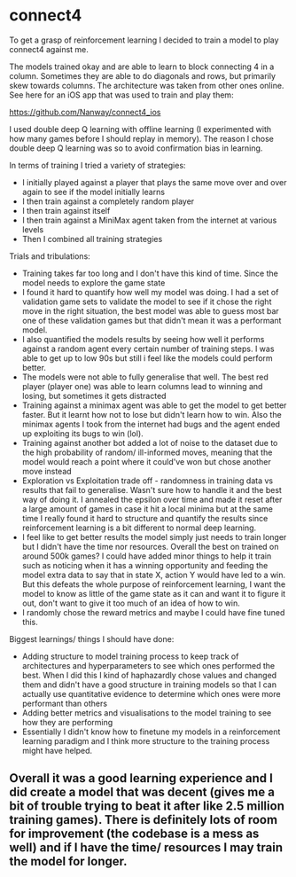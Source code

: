 # connect4

To get a grasp of reinforcement learning I decided to train a model to play connect4 against me.

The models trained okay and are able to learn to block connecting 4 in a column. Sometimes they are able to do diagonals and rows, but primarily skew towards columns. The architecture was taken from other ones online. See here for an iOS app that was used to train and play them:

https://github.com/Nanway/connect4_ios

I used double deep Q learning with offline learning (I experimented with how many games before I should replay in memory). The reason I chose double deep Q learning was so to avoid confirmation bias in learning.

In terms of training I tried a variety of strategies:
- I initially played against a player that plays the same move over and over again to see if the model initially learns
- I then train against a completely random player
- I then train against itself
- I then train against a MiniMax agent taken from the internet at various levels
- Then I combined all training strategies 

Trials and tribulations:
- Training takes far too long and I don't have this kind of time. Since the model needs to explore the game state
- I found it hard to quantify how well my model was doing. I had a set of validation game sets to validate the model to see if it chose the right move in the right situation, the best model was able to guess most bar one of these validation games but that didn't mean it was a performant model. 
- I also quantified the models results by seeing how well it performs against a random agent every certain number of training steps. I was able to get up to low 90s but still i feel like the models could perform better. 
- The models were not able to fully generalise that well. The best red player (player one) was able to learn columns lead to winning and losing, but sometimes it gets distracted
- Training against a minimax agent was able to get the model to get better faster. But it learnt how not to lose but didn't learn how to win. Also the minimax agents I took from the internet had bugs and the agent ended up exploiting its bugs to win (lol).
- Training against another bot added a lot of noise to the dataset due to the high probability of random/ ill-informed moves, meaning that the model would reach a point where it could've won but chose another move instead
- Exploration vs Exploitation trade off - randomness in training data vs results that fail to generalise. Wasn't sure how to handle it and the best way of doing it. I annealed the epsilon over time and made it reset after a large amount of games in case it hit a local minima but at the same time I really found it hard to structure and quantify the results since reinforcement learning is a bit different to normal deep learning. 
- I feel like to get better results the model simply just needs to train longer but I didn't have the time nor resources. Overall the best on trained on around 500k games? I could have added minor things to help it train such as noticing when it has a winning opportunity and feeding the model extra data to say that in state X, action Y would have led to a win. But this defeats the whole purpose of reinforcement learning, I want the model to know as little of the game state as it can and want it to figure it out, don't want to give it too much of an idea of how to win. 
- I randomly chose the reward metrics and maybe I could have fine tuned this. 

Biggest learnings/ things I should have done:
- Adding structure to model training process to keep track of architectures and hyperparameters to see which ones performed the best. When I did this I kind of haphazardly chose values and changed them and didn't have a good structure in training models so that I can actually use quantitative evidence to determine which ones were more performant than others
- Adding better metrics and visualisations to the model training to see how they are performing
- Essentially I didn't know how to finetune my models in a reinforcement learning paradigm and I think more structure to the training process might have helped. 

Overall it was a good learning experience and I did create a model that was decent (gives me a bit of trouble trying to beat it after like 2.5 million training games). There is definitely lots of room for improvement (the codebase is a mess as well) and if I have the time/ resources I may train the model for longer. 
- 
